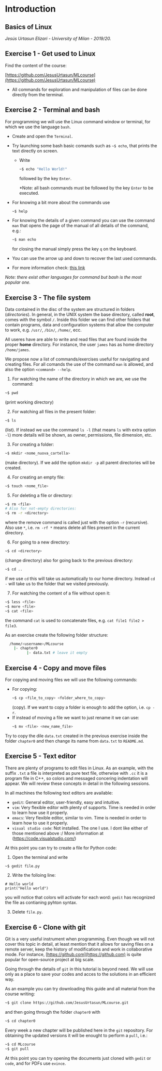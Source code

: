 # Introduction

## Basics of Linux

*Jesús Urtasun Elizari - University of Milan - 2019/20.*

## Exercise 1 - Get used to Linux

Find the content of the course:

  [https://github.com/JesusUrtasun/MLcourse](https://github.com/JesusUrtasun/MLcourse)

- All commands for exploration and manipulation of files can be done directly from the terminal.


## Exercise 2 - Terminal and bash

For programming we will use the Linux command window or terminal, for which we use the language `bash`.

- Create and open the `Terminal`.

- Try launching some bash basic comands such as `~$ echo`, that prints the text directly on screen.

  - Write
    ```bash
    ~$ echo "Hello World!"
    ```
    followed by the key `Enter`.

    *Note: all bash commands must be followed by the key `Enter` to be executed.

- For knowing a bit more about the commands use
  ```bash
  ~$ help
  ```

- For knowing the details of a given command you can use the command `man` that opens the
  page of the manual of all details of the command, e.g.:
  ```bash
  ~$ man echo
  ```
  for closing the manual simply press the key `q` on the keyboard.

- You can use the arrow up and down to recover the last used commands.

- For more information check: [this link](https://it.wikipedia.org/wiki/Bash)

*Note: there exist other languages for command but bash is the most popular one.*


## Exercise 3 - The file system

Data contained in the disc of the system are structured in folders (*directories*).
In general, in the UNIX system the base directory, called **root**, comes with the symbol `/`.
Inside this folder we can find other folders that contain programs, data and configuration 
systems that allow the computer to work, e.g. `/usr/`, `/bin/`, `/home/`, ecc.

 All useres have are able to write and read files that are found inside the proper **home** directory.
 For instance, the user `james` has as home directory `/home/james`. 

We propose now a list of commands/exercises useful for navigating and creating files.
For all comands the use of the command `man` is allowed, and also the option `<command> --help`.

1. For watching the name of the directory in which we are, we use the command:
  ```bash
  ~$ pwd
  ```
  (print working directory)

2. For watching all files in the present folder:
  ```bash
  ~$ ls
  ```
  (list). If instead we use the command `ls -l` (that means `ls` with extra option `-l`)
  more details will be shown, as owner, permissions, file dimension, etc.

3. For creating a folder:
  ```bash
  ~$ mkdir <nome_nuova_cartella>
  ```
  (make directory). If we add the option `mkdir -p` all parent directories will be created.

4. For creating an empty file:
  ```bash
  ~$ touch <nome_file>
  ```

5. For deleting a file or directory:
  ```bash
  ~$ rm <file>
  # Also for not-empty directories:
  ~$ rm -r <directory>
  ```
  where the remove command is called just with the option `-r` (recursive).
  Also use `*`, i.e. `rm -rf *` means delete all files present in the current directory.

6. For going to a new directory:
  ```bash
  ~$ cd <directory>
  ```
  (change directory) also for going back to the previous directory:
  ```bash
  ~$ cd ..
  ```
  if we use `cd` this will take us automatically to our home directory. Instead `cd -` will take
  us to the folder that we visited previously.

7. For watching the content of a file without open it:
  ```bash
  ~$ less <file>
  ~$ more <file>
  ~$ cat <file>
  ```
  the command `cat` is used to concatenate files, e.g. `cat file1 file2 > file3`.

As an exercise create the following folder structure:
```bash
  /home/<username>/MLcourse
    |- chapter0
          |- data.txt # leave it empty
```


## Exercise 4 - Copy and move files

For copying and moving files we will use the following commands:
- For copying:
  ```bash
  ~$ cp <file_to_copy> <folder_where_to_copy>
  ```
  (copy). If we want to copy a folder is enough to add the option, i.e. `cp -r`.
- If instead of moving a file we want to just rename it we can use:
  ```bash
  ~$ mv <file> <new_name_file>
  ```

Try to copy the dile `data.txt` created in the previous exercise inside the folder
`chapter0` and then change its name from `data.txt` to `README.md`.


## Exercise 5 - Text editor

There are plenty of programs to edit files in Linux. As an example, with the suffix `.txt` a file is interpreted as pure text file,
otherwise with `.cc` it is a program file in C++, so colors and messaged concering indentation will appear.
We will review these concepts in detail in the following sessions.

In all machines the following text editors are available:
- `gedit`: General editor, user-friendly, easy and intuitive.
- `vim`: Very flexible editor with plenty of supports. Time is needed in order to learn how use it properly.
- `emacs`: Very flexible editor, similar to vim. Time is needed in order to learn how to use it properly.
- `visual studio code`: Not installed. The one I use.  I dont like either of those mentioned above :/ More information at (https://code.visualstudio.com/)

At this point you can try to create a file for Python code:
1. Open the terminal and write
  ```bash
  ~$ gedit file.py
  ```

2. Write the folloing line:
  ```
  # Hello world
  print("Hello world")
  ```
  you will notice that colors will activate for each word: `gedit` has
  recognized the file as contianing pyhton syntax.

3. Delete `file.py`.

## Exercise 6 - Clone with git

Git is a very useful instrument when programming. Even though we will not cover this topic in detail, at least mention that it allows for saving files on a remote server, keep the history of modifications and work in collaborative mode. For instance, [https://github.com](https://github.com)
is quite popular for open-source project at big scale.

Going through the details of `git` in this tutorial is beyond need.
We will use only as a place to save your codes and acces to the solutions in an efficient way.

As an example you can try downloading this guide and all material from the course writing:
```bash
~$ git clone https://github.com/JesusUrtasun/MLcourse.git
```
and then going through the folder `chapter0` with
```bash
~$ cd chapter0
```

Every week a new chapter will be published here in the `git` repository.
For obtaining the updated versions it will be enought to perform a `pull`, i.e.:
```bash
~$ cd MLcourse
~$ git pull
```

At this point you can try opening the documents just cloned with `gedit` or `code`, and for PDFs use `evince`.